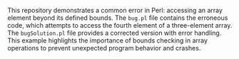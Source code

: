 This repository demonstrates a common error in Perl: accessing an array element beyond its defined bounds. The `bug.pl` file contains the erroneous code, which attempts to access the fourth element of a three-element array.  The `bugSolution.pl` file provides a corrected version with error handling.  This example highlights the importance of bounds checking in array operations to prevent unexpected program behavior and crashes.